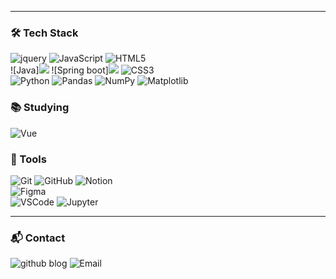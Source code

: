 <div align="center">
<!--   <h2>Welcome to 지연's GitHub</h2>
  <img src="https://github.com/ssuuoo12/ssuuoo12/assets/101691440/92118a53-c5b6-40bc-b130-bf8c398d7b51" alt=" jiyeon's GitHub Banner" /> -->
</div>

---

### 🛠️ Tech Stack
![jquery](https://img.shields.io/badge/Jquery-0769AD?style=for-the-badge&logo=Jquery&logoColor=white)
![JavaScript](https://img.shields.io/badge/JavaScript-F7DF1E?style=for-the-badge&logo=javascript&logoColor=black)
![HTML5](https://img.shields.io/badge/HTML5-E34F26?style=for-the-badge&logo=html5&logoColor=white)  
![Java]<img src="https://img.shields.io/badge/java-007396?style=for-the-badge&logo=java&logoColor=white">
![Spring boot]<img src="https://img.shields.io/badge/springboot-6DB33F?style=for-the-badge&logo=springboot&logoColor=white">
![CSS3](https://img.shields.io/badge/CSS3-1572B6?style=for-the-badge&logo=css3&logoColor=white)  
![Python](https://img.shields.io/badge/Python-3776AB?style=for-the-badge&logo=python&logoColor=white)
![Pandas](https://img.shields.io/badge/Pandas-150458?style=for-the-badge&logo=pandas&logoColor=white)
![NumPy](https://img.shields.io/badge/NumPy-013243?style=for-the-badge&logo=numpy&logoColor=white)
![Matplotlib](https://img.shields.io/badge/Matplotlib-11557C?style=for-the-badge&logo=python&logoColor=white)


### 📚 Studying
![Vue](https://img.shields.io/badge/Vue-4FC08D?style=for-the-badge&logo=vue&logoColor=white)  



### 🔧 Tools
![Git](https://img.shields.io/badge/Git-F05032?style=for-the-badge&logo=git&logoColor=white)
![GitHub](https://img.shields.io/badge/GitHub-181717?style=for-the-badge&logo=github&logoColor=white)
![Notion](https://img.shields.io/badge/Notion-000000?style=for-the-badge&logo=notion&logoColor=white)  
![Figma](https://img.shields.io/badge/Figma-F24E1E?style=for-the-badge&logo=figma&logoColor=white)  
![VSCode](https://img.shields.io/badge/VSCode-0078D4?style=for-the-badge&logo=visual-studio-code&logoColor=white)
![Jupyter](https://img.shields.io/badge/Jupyter-F37626?style=for-the-badge&logo=jupyter&logoColor=white)

---

### 📬 Contact
![github blog](https://ssuuoo12.github.io)
![Email](https://img.shields.io/badge/Email-ssszzy333@gmail.com-D14836?style=for-the-badge&logo=gmail&logoColor=white)
